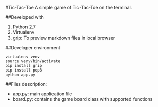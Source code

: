 #Tic-Tac-Toe
A simple game of Tic-Tac-Toe on the terminal. 


##Developed with
1. Python 2.7
2. Virtualenv
3. grip: To preview markdown files in local browser

##Developer environment
```
virtualenv venv
source venv/bin/activate
pip install grip
pip install pep8
python app.py
```
##Files description:
* app.py: main application file
* board.py: contains the game board class with supported functions
